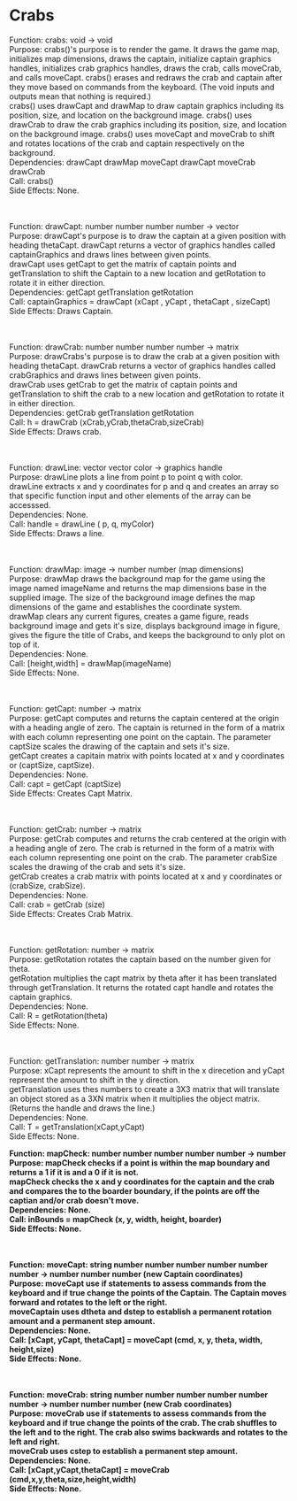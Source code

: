 # Crabs

Function: crabs: void -> void <br>
Purpose: crabs()'s purpose is to render the game. It draws the game map, initializes map dimensions, draws the captain, initialize captain graphics handles, initializes crab graphics handles, draws the crab, calls moveCrab, and calls moveCapt. crabs() erases and redraws the crab and captain after they move based on commands from the keyboard. (The void inputs and outputs mean that nothing is required.) <br>
crabs() uses drawCapt and drawMap to draw captain graphics including its position, size, and location on the background image. crabs() uses drawCrab to draw the crab graphics including its position, size, and location on the background image. crabs() uses moveCapt and moveCrab to shift and rotates locations of the crab and captain respectively on the background. <br>
Dependencies: drawCapt drawMap moveCapt drawCapt moveCrab drawCrab<br>
Call: crabs() <br>
Side Effects: None. <br>
<br>
<br>

Function: drawCapt: number number number number -> vector <br>
Purpose: drawCapt's purpose is to draw the captain at a given position with heading thetaCapt. drawCapt returns a vector of graphics handles called captainGraphics and draws lines between given points. <br>
drawCapt uses getCapt to get the matrix of captain points and getTranslation to shift the Captain to a new location and getRotation to rotate it in either direction. <br>
Dependencies: getCapt getTranslation getRotation <br>
Call: captainGraphics = drawCapt (xCapt , yCapt , thetaCapt , sizeCapt) <br>
Side Effects: Draws Captain. <br>
<br>
<br>

Function: drawCrab: number number number number -> matrix <br>
Purpose: drawCrabs's purpose is to draw the crab at a given position with heading thetaCapt. drawCrab returns a vector of graphics handles called crabGraphics and draws lines between given points. <br>
drawCrab uses getCrab to get the matrix of captain points and getTranslation to shift the crab to a new location and getRotation to rotate it in either direction. <br>
Dependencies: getCrab getTranslation getRotation <br>
Call: h = drawCrab (xCrab,yCrab,thetaCrab,sizeCrab) <br>
Side Effects: Draws crab. <br>
<br>
<br>


Function: drawLine: vector vector color -> graphics handle <br>
Purpose: drawLine plots a line from point p to point q with color. <br>
drawLine extracts x and y coordinates for p and q and creates an array so that specific function input and other elements of the array can be accesssed. <br>
Dependencies: None. <br>
Call: handle = drawLine ( p, q, myColor) <br>
Side Effects: Draws a line. <br>
<br>
<br>


Function: drawMap: image -> number number (map dimensions) <br>
Purpose: drawMap draws the background map for the game using the image named imageName and returns the map dimensions base in the supplied image. The size of the background image defines the map dimensions of the game and establishes the coordinate system. <br>
drawMap clears any current figures, creates a game figure, reads background image and gets it's size, displays background image in figure, gives the figure the title of Crabs, and keeps the background to only plot on top of it. <br>
Dependencies: None. <br>
Call: [height,width] = drawMap(imageName) <br>
Side Effects: None.  <br>
<br>
<br>


Function: getCapt: number -> matrix <br>
Purpose: getCapt computes and returns the captain centered at the origin with a heading angle of zero. The captain is returned in the form of a matrix with each column representing one point on the captain. The parameter captSize scales the drawing of the captain and sets it's size. <br>
getCapt creates a capitain matrix with points located at x and y coordinates or (captSize, captSize). <br>
Dependencies: None. <br> 
Call: capt = getCapt (captSize) <br>
Side Effects: Creates Capt Matrix. <br>
<br>
<br>

Function: getCrab: number -> matrix <br>
Purpose: getCrab computes and returns the crab centered at the origin with a heading angle of zero. The crab is returned in the form of a matrix with each column representing one point on the crab. The parameter crabSize scales the drawing of the crab and sets it's size. <br>
getCrab creates a crab matrix with points located at x and y coordinates or (crabSize, crabSize). <br>
Dependencies: None. <br> 
Call: crab = getCrab (size) <br>
Side Effects: Creates Crab Matrix. <br>
<br>
<br>

Function: getRotation: number -> matrix <br>
Purpose: getRotation rotates the captain based on the number given for theta. <br>
getRotation multiplies the capt matrix by theta after it has been translated through getTranslation. It returns the rotated capt handle and rotates the captain graphics. <br>
Dependencies: None. <br> 
Call: R = getRotation(theta) <br>
Side Effects: None. <br>
<br>
<br>

Function: getTranslation: number number -> matrix <br>
Purpose: xCapt represents the amount to shift in the x direcetion and yCapt represent the amount to shift in the y direction. <br>
getTranslation uses thes numbers to create a 3X3 matrix that will translate an object stored as a 3XN matrix when it multiplies the object matrix. (Returns the handle and draws the line.) <br>
Dependencies: None. <br>
Call: T = getTranslation(xCapt,yCapt) <br>
Side Effects: None. <br>
<b>
<b>

Function: mapCheck: number number number number number -> number <br>
Purpose: mapCheck checks if a point is within the map boundary and returns a 1 if it is and a 0 if it is not. <br>
mapCheck checks the x and y coordinates for the captain and the crab and compares the to the boarder boundary, if the points are off the captian and/or crab doesn't move. <br>
Dependencies: None. <br>
Call: inBounds = mapCheck (x, y, width, height, boarder) <br>
Side Effects: None. <br>
<br>
<br>

Function: moveCapt: string number number number number number number -> number number number (new Captain coordinates) <br>
Purpose: moveCapt use if statements to assess commands from the keyboard and if true change the points of the Captain. The Captain moves forward and rotates to the left or the right. <br>
moveCaptain uses dtheta and dstep to establish a permanent rotation amount and a permanent step amount.  <br>
Dependencies: None. <br>
Call: [xCapt, yCapt, thetaCapt] = moveCapt (cmd, x, y, theta, width, height,size) <br>
Side Effects: None. <br>
<br>
<br>

Function: moveCrab: string number number number number number number -> number number number (new Crab coordinates) <br>
Purpose: moveCrab use if statements to assess commands from the keyboard and if true change the points of the crab. The crab shuffles to the left and to the right. The crab also swims backwards and rotates to the left and right. <br>
moveCrab uses cstep to establish a permanent step amount.  <br>
Dependencies: None. <br>
Call: [xCapt,yCapt,thetaCapt] = moveCrab (cmd,x,y,theta,size,height,width) <br>
Side Effects: None. <br>
<br>
<br>
